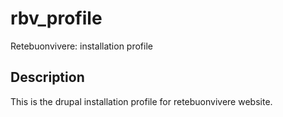 rbv_profile
===========
Retebuonvivere: installation profile

Description
-----------
This is the drupal installation profile for retebuonvivere website.
